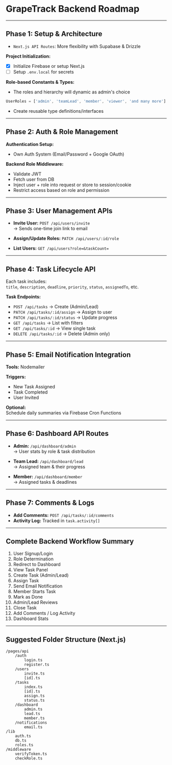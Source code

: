 #  GrapeTrack Backend Roadmap

---

##  Phase 1: Setup & Architecture

- `Next.js API Routes`: More flexibility with Supabase & Drizzle

**Project Initialization:**
- [x] Initialize Firebase or setup Next.js
- [ ] Setup `.env.local` for secrets

**Role-based Constants & Types:**
- The roles and hierarchy will dynamic as admin's choice 
```ts
UserRoles = ['admin', 'teamLead', 'member', 'viewer', 'and many more']
```
- Create reusable type definitions/interfaces

---

##  Phase 2: Auth & Role Management

**Authentication Setup:**
- Own Auth System (Email/Password + Google OAuth)

**Backend Role Middleware:**
- Validate JWT  
- Fetch user from DB  
- Inject user + role into request  or store to session/cookie 
- Restrict access based on role and permission

---

##  Phase 3: User Management APIs

- **Invite User:** `POST /api/users/invite`  
  → Sends one-time join link to email

- **Assign/Update Roles:** `PATCH /api/users/:id/role`

- **List Users:** `GET /api/users?role=&taskCount=`

---

##  Phase 4: Task Lifecycle API

Each task includes:  
`title`, `description`, `deadline`, `priority`, `status`, `assignedTo`, etc.

**Task Endpoints:**
- `POST /api/tasks` → Create (Admin/Lead)  
- `PATCH /api/tasks/:id/assign` → Assign to user  
- `PATCH /api/tasks/:id/status` → Update progress  
- `GET /api/tasks` → List with filters  
- `GET /api/tasks/:id` → View single task  
- `DELETE /api/tasks/:id` → Delete (Admin only)

---

##  Phase 5: Email Notification Integration

**Tools:** Nodemailer

**Triggers:**
- New Task Assigned
- Task Completed  
- User Invited

**Optional:**  
Schedule daily summaries via Firebase Cron Functions

---

##  Phase 6: Dashboard API Routes

- **Admin:** `/api/dashboard/admin`  
  → User stats by role & task distribution

- **Team Lead:** `/api/dashboard/lead`  
  → Assigned team & their progress

- **Member:** `/api/dashboard/member`  
  → Assigned tasks & deadlines

---

##  Phase 7: Comments & Logs

- **Add Comments:** `POST /api/tasks/:id/comments`  
- **Activity Log:** Tracked in `task.activity[]`

---

##  Complete Backend Workflow Summary

1. User Signup/Login  
2. Role Determination  
3. Redirect to Dashboard  
4. View Task Panel  
5. Create Task (Admin/Lead)  
6. Assign Task  
7. Send Email Notification  
8. Member Starts Task  
9. Mark as Done  
10. Admin/Lead Reviews  
11. Close Task  
12. Add Comments / Log Activity  
13. Dashboard Stats

---

##  Suggested Folder Structure (Next.js)

```
/pages/api
    /auth
        login.ts
        register.ts
    /users
        invite.ts
        [id].ts
    /tasks
        index.ts
        [id].ts
        assign.ts
        status.ts
    /dashboard
        admin.ts
        lead.ts
        member.ts
    /notifications
        email.ts
/lib
    auth.ts
    db.ts
    roles.ts
/middleware
    verifyToken.ts
    checkRole.ts
```
